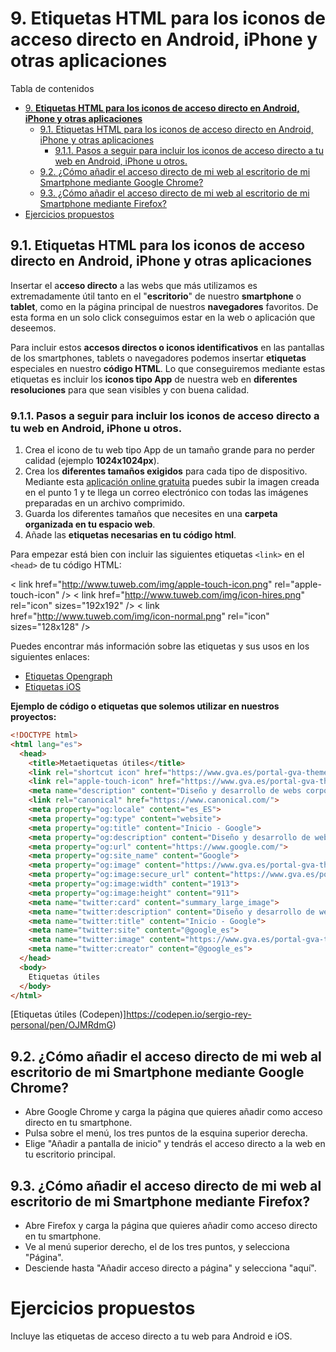 # 9. **Etiquetas HTML para los iconos de acceso directo en Android, iPhone y otras aplicaciones**

Tabla de contenidos

- [9. **Etiquetas HTML para los iconos de acceso directo en Android, iPhone y otras aplicaciones**](#9-etiquetas-html-para-los-iconos-de-acceso-directo-en-android-iphone-y-otras-aplicaciones)
  - [9.1. Etiquetas HTML para los iconos de acceso directo en Android, iPhone y otras aplicaciones](#91-etiquetas-html-para-los-iconos-de-acceso-directo-en-android-iphone-y-otras-aplicaciones)
    - [9.1.1. Pasos a seguir para incluir los iconos de acceso directo a tu web en Android, iPhone u otros.](#911-pasos-a-seguir-para-incluir-los-iconos-de-acceso-directo-a-tu-web-en-android-iphone-u-otros)
  - [9.2. ¿Cómo añadir el acceso directo de mi web al escritorio de mi Smartphone mediante Google Chrome?](#92-cómo-añadir-el-acceso-directo-de-mi-web-al-escritorio-de-mi-smartphone-mediante-google-chrome)
  - [9.3. ¿Cómo añadir el acceso directo de mi web al escritorio de mi Smartphone mediante Firefox?](#93-cómo-añadir-el-acceso-directo-de-mi-web-al-escritorio-de-mi-smartphone-mediante-firefox)
- [Ejercicios propuestos](#ejercicios-propuestos)

## 9.1. Etiquetas HTML para los iconos de acceso directo en Android, iPhone y otras aplicaciones

Insertar el a**cceso directo** a las webs que más utilizamos es extremadamente útil tanto en el "**escritorio**" de nuestro **smartphone** o **tablet**, como en la página principal de nuestros **navegadores** favoritos. De esta forma en un solo click conseguimos estar en la web o aplicación que deseemos.

Para incluir estos **accesos directos o iconos identificativos** en las pantallas de los smartphones, tablets o navegadores podemos insertar **etiquetas** especiales en nuestro **código HTML**. Lo que conseguiremos mediante estas etiquetas es incluir los **iconos tipo App** de nuestra web en **diferentes resoluciones** para que sean visibles y con buena calidad.

### 9.1.1. Pasos a seguir para incluir los iconos de acceso directo a tu web en Android, iPhone u otros.

1.  Crea el icono de tu web tipo App de un tamaño grande para no perder calidad (ejemplo **1024x1024px**).
2.  Crea los **diferentes tamaños exigidos** para cada tipo de dispositivo. Mediante esta [aplicación online gratuita](https://makeappicon.com/) puedes subir la imagen creada en el punto 1 y te llega un correo electrónico con todas las imágenes preparadas en un archivo comprimido.
3.  Guarda los diferentes tamaños que necesites en una **carpeta organizada en tu espacio web**.
4.  Añade las **etiquetas necesarias en tu código html**.

Para empezar está bien con incluir las siguientes etiquetas `<link>` en el `<head>` de tu código HTML:

< link href="http://www.tuweb.com/img/apple-touch-icon.png" rel="apple-touch-icon" />
< link href="http://www.tuweb.com/img/icon-hires.png" rel="icon" sizes="192x192" />
< link href="http://www.tuweb.com/img/icon-normal.png" rel="icon" sizes="128x128" />

Puedes encontrar más información sobre las etiquetas y sus usos en los siguientes enlaces:

-   [Etiquetas Opengraph](https://ogp.me/)
-   [Etiquetas iOS](https://developer.apple.com/library/archive/documentation/AppleApplications/Reference/SafariWebContent/ConfiguringWebApplications/ConfiguringWebApplications.htm)

**Ejemplo de código o etiquetas que solemos utilizar en nuestros proyectos:**

```html
<!DOCTYPE html>
<html lang="es">  
  <head>    
    <title>Metaetiquetas útiles</title>  
    <link rel="shortcut icon" href="https://www.gva.es/portal-gva-theme/images/GVA/logo_gva.png" type="image/x-icon">
    <link rel="apple-touch-icon" href="https://www.gva.es/portal-gva-theme/images/GVA/logo_gva.png">
    <meta name="description" content="Diseño y desarrollo de webs corporativas. Servicios de marketing digital y social media. ¡Haz despegar tu negocio con nosotros! Consúltanos">
    <link rel="canonical" href="https://www.canonical.com/">
    <meta property="og:locale" content="es_ES">
    <meta property="og:type" content="website">
    <meta property="og:title" content="Inicio - Google">
    <meta property="og:description" content="Diseño y desarrollo de webs corporativas. Servicios de marketing digital y social media. ¡Haz despegar tu negocio con nosotros! Consúltanos">
    <meta property="og:url" content="https://www.google.com/">
    <meta property="og:site_name" content="Google">
    <meta property="og:image" content="https://www.gva.es/portal-gva-theme/images/GVA/logo_gva.png">
    <meta property="og:image:secure_url" content="https://www.gva.es/portal-gva-theme/images/GVA/logo_gva.png">
    <meta property="og:image:width" content="1913">
    <meta property="og:image:height" content="911">
    <meta name="twitter:card" content="summary_large_image">
    <meta name="twitter:description" content="Diseño y desarrollo de webs corporativas. Servicios de marketing digital y social media. ¡Haz despegar tu negocio con nosotros! Consúltanos">
    <meta name="twitter:title" content="Inicio - Google">
    <meta name="twitter:site" content="@google_es">
    <meta name="twitter:image" content="https://www.gva.es/portal-gva-theme/images/GVA/logo_gva.png">
    <meta name="twitter:creator" content="@google_es">
  </head>  
  <body>    
    Etiquetas útiles
  </body>  
</html>
```

[Etiquetas útiles (Codepen)]https://codepen.io/sergio-rey-personal/pen/OJMRdmG)

## 9.2. ¿Cómo añadir el acceso directo de mi web al escritorio de mi Smartphone mediante Google Chrome? 

-   Abre Google Chrome y carga la página que quieres añadir como acceso directo en tu smartphone.
-   Pulsa sobre el menú, los tres puntos de la esquina superior derecha.
-   Elige "Añadir a pantalla de inicio" y tendrás el acceso directo a la web en tu escritorio principal.

## 9.3. ¿Cómo añadir el acceso directo de mi web al escritorio de mi Smartphone mediante Firefox? 

-   Abre Firefox y carga la página que quieres añadir como acceso directo en tu smartphone.
-   Ve al menú superior derecho, el de los tres puntos, y selecciona "Página".
-   Desciende hasta "Añadir acceso directo a página" y selecciona "aquí".

# Ejercicios propuestos

Incluye las etiquetas de acceso directo a tu web para Android e iOS.